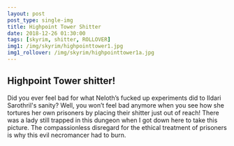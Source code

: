 ```yaml
---
layout: post
post_type: single-img
title: Highpoint Tower Shitter
date: 2018-12-26 01:30:00
tags: [skyrim, shitter, ROLLOVER]
img1: /img/skyrim/highpointtower1.jpg
img1_rollover: /img/skyrim/highpointtower1a.jpg
---
```

## Highpoint Tower shitter!

Did you ever feel bad for what Neloth’s fucked up experiments did to Ildari Sarothril's sanity? Well, you won’t feel bad anymore when you see how she tortures her own prisoners by placing their shitter just out of reach! There was a lady still trapped in this dungeon when I got down here to take this picture. The compassionless disregard for the ethical treatment of prisoners is why this evil necromancer had to burn.
